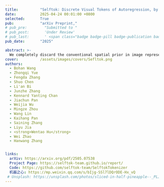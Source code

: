 ```yaml
---
title:          "Selftok: Discrete Visual Tokens of Autoregression, by Diffusion, and for Reasoning"
date:           2025-04-24 00:01:00 +0800
selected:       True
pub:            "arXiv Preprint,"
# pub_pre:        "Submitted to "
# pub_post:       'Under Review'
# pub_last:       ' <span class="badge badge-pill badge-publication badge-success">Spotlight</span>'
pub_date:       "2025"

abstract: >-
  We completely discard the conventional spatial prior in image representation and introduce a novel discrete visual tokenizer: Self-Consistency Tokenizer (Selftok). Selftok is a SOTA tokenizer that achieves both high-quality reconstruction and high compression bit rate. After representing the training images as Selftok tokens, as a pure AR model, our VLM achieves both SOTA visual comprehension and generation performances.
cover:          /assets/images/covers/Sefltok.png
authors:
  - Bohan Wang
  - Zhongqi Yue
  - Fengda Zhang
  - Shuo Chen
  - Li'an Bi
  - Junzhe Zhang
  - Kennard Yanting Chan
  - Jiachun Pan
  - Weijia Wu
  - Mingze Zhou
  - Wang Lin
  - Kaihang Pan
  - Saining Zhang
  - Liyu Jia
  - <strong>Wentao Hu</strong>
  - Wei Zhao
  - Hanwang Zhang


links:
  arXiv: https://arxiv.org/pdf/2505.07538
  Project Page: https://selftok-team.github.io/report/
  Code: https://github.com/selftok-team/SelftokTokenizer
  机器之心: https://mp.weixin.qq.com/s/bIjg-SSl7lDQrODE-Hx_vQ
 # Unsplash: https://unsplash.com/photos/sliced-in-half-pineapple--_PLJZmHZzk
---
```


